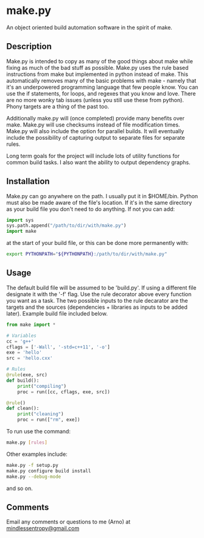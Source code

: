 # make.py
An object oriented build automation software in the spirit of make.

## Description
Make.py is intended to copy as many of the good things about make while fixing
as much of the bad stuff as possible. Make.py uses the rule based instructions
from make but implemented in python instead of make. This automatically removes
many of the basic problems with make - namely that it's an underpowered
programming language that few people know. You can use the if statements, for
loops, and regexes that you know and love. There are no more wonky tab issues
(unless you still use these from python). Phony targets are a thing of the past
too.

Additionally make.py will (once completed) provide many benefits over make.
Make.py will use checksums instead of file modification times. Make.py will
also include the option for parallel builds. It will eventually include the
possibility of capturing output to separate files for separate rules.

Long term goals for the project will include lots of utility functions for
common build tasks. I also want the ability to output dependency graphs.

## Installation
Make.py can go anywhere on the path. I usually put it in $HOME/bin. Python must
also be made aware of the file's location. If it's in the same directory as
your build file you don't need to do anything. If not you can add:

```python
import sys
sys.path.append("/path/to/dir/with/make.py")
import make
```

at the start of your build file, or this can be done more permanently with:

```bash
export PYTHONPATH="${PYTHONPATH}:/path/to/dir/with/make.py"
```

## Usage
The default build file will be assumed to be 'build.py'. If using a different
file designate it with the '-f' flag. Use the rule decorator above every
function you want as a task. The two possible inputs to the rule decarator are
the targets and the sources (dependencies + libraries as inputs to be added
later). Example build file included below.

```python
from make import *

# Variables
cc = 'g++'
cflags = ['-Wall', '-std=c++11', '-o']
exe = 'hello'
src = 'hello.cxx'

# Rules
@rule(exe, src)
def build():
    print("compiling")
    proc = run([cc, cflags, exe, src])

@rule()
def clean():
    print("cleaning")
    proc = run(["rm", exe])
```

To run use the command:

```bash
make.py [rules]
```

Other examples include:

```bash
make.py -f setup.py
make.py configure build install
make.py --debug-mode
```

and so on.

## Comments
Email any comments or questions to me (Arno) at mindlessentropy@gmail.com
